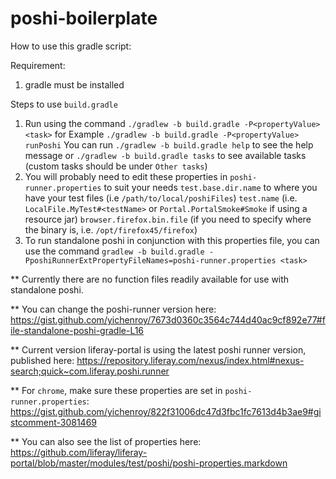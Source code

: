 # poshi-boilerplate
How to use this gradle script:

Requirement:

 1. gradle must be installed
 
 Steps to use `build.gradle`
 
    
 1. Run using the command `./gradlew -b build.gradle -P<propertyValue> <task>`
    for Example `./gradlew -b build.gradle -P<propertyValue> runPoshi`
    You can run `./gradlew -b build.gradle help` to see the help message or `./gradlew -b build.gradle tasks` to see available tasks (custom tasks should be under `Other tasks`)
 2. You will probably need to edit these properties in `poshi-runner.properties` to suit your needs
    `test.base.dir.name` to where you have your test files (i.e `/path/to/local/poshiFiles`)
    `test.name` (i.e. `LocalFile.MyTest#<testName>` or  `Portal.PortalSmoke#Smoke` if using a resource jar)
    `browser.firefox.bin.file`  (if you need to specify where the binary is, i.e. `/opt/firefox45/firefox`)
 3. To run standalone poshi in conjunction with this properties file, you can use the command
    `gradlew -b build.gradle -PposhiRunnerExtPropertyFileNames=poshi-runner.properties <task>` 

** Currently there are no function files readily available for use with standalone poshi.  

** You can change the poshi-runner version here: https://gist.github.com/yichenroy/7673d0360c3564c744d40ac9cf892e77#file-standalone-poshi-gradle-L16  

** Current version liferay-portal is using the latest poshi runner version, published here: https://repository.liferay.com/nexus/index.html#nexus-search;quick~com.liferay.poshi.runner  

** For `chrome`, make sure these properties are set in `poshi-runner.properties`: https://gist.github.com/yichenroy/822f31006dc47d3fbc1fc7613d4b3ae9#gistcomment-3081469  

** You can also see the list of properties here: https://github.com/liferay/liferay-portal/blob/master/modules/test/poshi/poshi-properties.markdown